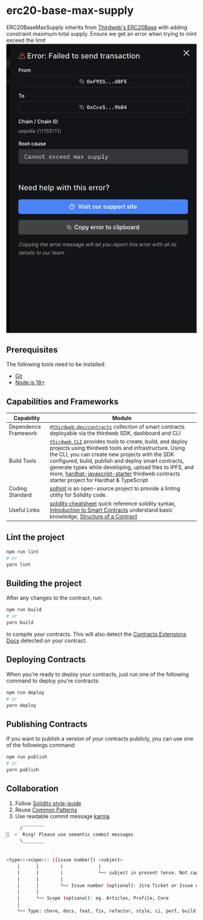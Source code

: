 # erc20-base-max-supply

ERC20BaseMaxSupply inherits from [Thirdweb's ERC20Base](https://github.com/thirdweb-dev/contracts/blob/main/contracts/base/ERC20Base.sol) with adding constraint maximum total supply. Ensure we get an error when trying to mint exceed the limit ![Exceed max total supply](./arts/exceed-max-total-supply.png)

## Prerequisites

The following tools need to be installed:

* [Git](http://git-scm.com/)
* [Node.js 18+](http://nodejs.org/)

## Capabilities and Frameworks

| Capability           | Module                                                                                                                                                                                                                                                                                                                                                                                                                                                                                                     |
| -------------------- | ---------------------------------------------------------------------------------------------------------------------------------------------------------------------------------------------------------------------------------------------------------------------------------------------------------------------------------------------------------------------------------------------------------------------------------------------------------------------------------------------------------- |
| Dependence Framework | [`@thirdweb-dev/contracts`](https://www.npmjs.com/package/@thirdweb-dev/contracts) collection of smart contracts deployable via the thirdweb SDK, dashboard and CLI |
| Build Tools          | [`thirdweb CLI`](https://github.com/thirdweb-dev/js/tree/main/legacy_packages/cli) provides tools to create, build, and deploy projects using thirdweb tools and infrastructure. Using the CLI, you can create new projects with the SDK configured, build, publish and deploy smart contracts, generate types while developing, upload files to IPFS, and more, [hardhat-javascript-starter](https://github.com/thirdweb-example/hardhat-javascript-starter)  thirdweb contracts starter project for Hardhat & TypeScript|
| Coding Standard      | [solhint](https://github.com/protofire/solhint) is an open-source project to provide a linting utility for Solidity code.                                                                  |
| Useful Links         | [solidity cheatsheet](https://docs.soliditylang.org/en/develop/cheatsheet.html) quick reference solidity syntax, [Introduction to Smart Contracts](https://docs.soliditylang.org/en/develop/introduction-to-smart-contracts.html) understand basic knowledge, [Structure of a Contract](https://docs.soliditylang.org/en/develop/structure-of-a-contract.html) |

## Lint the project

```bash
npm run lint
# or
yarn lint
```

## Building the project

After any changes to the contract, run:

```bash
npm run build
# or
yarn build
```

to compile your contracts. This will also detect the [Contracts Extensions Docs](https://portal.thirdweb.com/contractkit) detected on your contract.

## Deploying Contracts

When you're ready to deploy your contracts, just run one of the following command to deploy you're contracts:

```bash
npm run deploy
# or
yarn deploy
```

## Publishing Contracts

If you want to publish a version of your contracts publicly, you can use one of the followings command:

```bash
npm run publish
# or
yarn publish
```

## Collaboration

1. Follow [Solidity style-guide](https://docs.soliditylang.org/en/latest/style-guide.html)
2. Reuse [Common Patterns](https://docs.soliditylang.org/en/develop/common-patterns.html)
3. Use readable commit message [karma](http://karma-runner.github.io/6.3/dev/git-commit-msg.html)

```bash
     /‾‾‾‾‾‾‾‾
🔔  <  Ring! Please use semantic commit messages
     \________


<type>(<scope>): ([issue number]) <subject>
    │      │        |             │
    |      |        |             └─> subject in present tense. Not capitalized. No period at the end. 
    |      |        |  
    │      │        └─> Issue number (optional): Jira Ticket or Issue number 
    │      │
    │      └─> Scope (optional): eg. Articles, Profile, Core
    │                                                                           
    └─> Type: chore, docs, feat, fix, refactor, style, ci, perf, build, or test.
```

